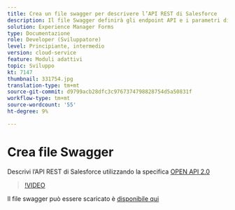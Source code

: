 ```yaml
---
title: Crea un file swagger per descrivere l’API REST di Salesforce
description: Il file Swagger definirà gli endpoint API e i parametri di input e output
solution: Experience Manager Forms
type: Documentazione
role: Developer (Sviluppatore)
level: Principiante, intermedio
version: cloud-service
feature: Moduli adattivi
topic: Sviluppo
kt: 7147
thumbnail: 331754.jpg
translation-type: tm+mt
source-git-commit: d9799acb28dfc3c9767374798828754d5a50831f
workflow-type: tm+mt
source-wordcount: '55'
ht-degree: 9%

---
```



# Crea file Swagger

Descrivi l’API REST di Salesforce utilizzando la specifica [OPEN API 2.0](https://swagger.io/docs/specification/2-0/basic-structure/)

>[!VIDEO](https://video.tv.adobe.com/v/331754?quality=12&learn=on)

Il file swagger può essere scaricato è [disponibile qui](assets/sfdc-rest-swagger.zip)
